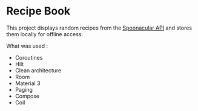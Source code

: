 # Recipe Book

This project displays random recipes from the [Spoonacular API](https://spoonacular.com/food-api) and stores them locally for offline access.

What was used :
- Coroutines
- Hilt
- Clean architecture
- Room
- Material 3
- Paging
- Compose
- Coil
